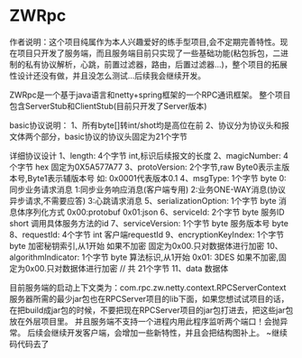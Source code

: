 # ZWRpc
作者说明：这个项目纯属作为本人兴趣爱好的练手型项目,会不定期完善特性。现在项目只开发了服务端，而且服务端目前只实现了一些基础功能(粘包拆包，二进制的私有协议解析，心跳，前置过滤器，路由，后置过滤器...)，整个项目的拓展性设计还没有做，并且没怎么测试...后续我会继续开发。

ZWRpc是一个基于java语言和netty+spring框架的一个RPC通讯框架。
整个项目包含ServerStub和ClientStub(目前只开发了Server版本)

basic协议说明：
1、所有byte[]转int/shot均是高位在前
2、协议分为协议头和报文体两个部分，basic协议的协议头固定为21个字节

详细协议设计
1、length:  4个字节 int,标识后续报文的长度
2、magicNumber:  4个字节 hex 固定为0X5A577A77
3、protoVersion:  2个字节,raw Byte0表示主版本号,Byte1表示辅版本号 如: 0x0001代表版本0.1
4、msgType: 1个字节  byte 0:同步业务请求消息  1:同步业务响应消息(客户端专用)  2:业务ONE-WAY消息(协议异步请求,不需要应答)  3:心跳请求消息
5、serializationOption: 1个字节  byte 消息体序列化方式 0x00:protobuf 0x01:json
6、serviceId: 2个字节 byte 服务ID short 调用具体服务方法的id
7、serviceVersion: 1个字节 byte 服务版本号 byte 
8、requestId: 4个字节 int 客户端requestId
9、encryptionKeyIndex: 1个字节  byte 加密秘钥索引,从1开始 如果不加密 固定为0x00.只对数据体进行加密
10、algorithmIndicator: 1个字节 byte 算法标识,从1开始 0x01: 3DES 如果不加密,固定为0x00.只对数据体进行加密
// 共 21个字节
11、data 数据体

目前服务端的启动上下文类为：com.rpc.zw.netty.context.RPCServerContext
服务器所需的最少jar包也在RPCServer项目的lib下面，如果您想试试项目的话，在把build成jar包的时候，不要把现在RPCServer项目的jar包打进去，把这些jar包放在外层项目里。
并且服务端不支持一个进程内用此程序监听两个端口！会抛异常。
后续会继续开发客户端，会增加一些新特性，并且会把结构图补上。
~继续码代码去了
 
